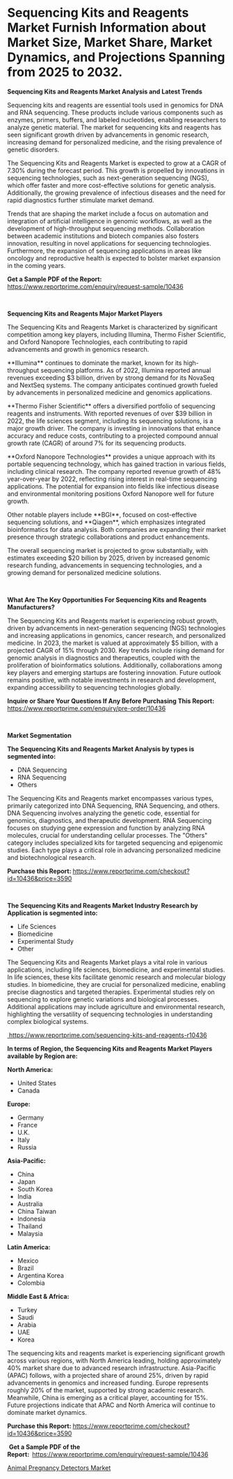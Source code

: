 <p><h1>Sequencing Kits and Reagents Market Furnish Information about Market Size, Market Share, Market Dynamics, and Projections Spanning from 2025 to 2032.</h1></p><p><strong>Sequencing Kits and Reagents Market Analysis and Latest Trends</strong></p>
<p><p>Sequencing kits and reagents are essential tools used in genomics for DNA and RNA sequencing. These products include various components such as enzymes, primers, buffers, and labeled nucleotides, enabling researchers to analyze genetic material. The market for sequencing kits and reagents has seen significant growth driven by advancements in genomic research, increasing demand for personalized medicine, and the rising prevalence of genetic disorders.</p><p>The Sequencing Kits and Reagents Market is expected to grow at a CAGR of 7.30% during the forecast period. This growth is propelled by innovations in sequencing technologies, such as next-generation sequencing (NGS), which offer faster and more cost-effective solutions for genetic analysis. Additionally, the growing prevalence of infectious diseases and the need for rapid diagnostics further stimulate market demand.</p><p>Trends that are shaping the market include a focus on automation and integration of artificial intelligence in genomic workflows, as well as the development of high-throughput sequencing methods. Collaboration between academic institutions and biotech companies also fosters innovation, resulting in novel applications for sequencing technologies. Furthermore, the expansion of sequencing applications in areas like oncology and reproductive health is expected to bolster market expansion in the coming years.</p></p>
<p><strong>Get a Sample PDF of the Report:&nbsp;</strong> <a href="https://www.reportprime.com/enquiry/request-sample/10436?utm_campaign=1938&utm_medium=2&utm_source=Github&utm_content=ia&utm_term=20032025&utm_id=sequencing-kits-and-reagents">https://www.reportprime.com/enquiry/request-sample/10436</a></p>
<p>&nbsp;</p>
<p><strong>Sequencing Kits and Reagents Major Market Players</strong></p>
<p><p>The Sequencing Kits and Reagents Market is characterized by significant competition among key players, including Illumina, Thermo Fisher Scientific, and Oxford Nanopore Technologies, each contributing to rapid advancements and growth in genomics research.</p><p>**Illumina** continues to dominate the market, known for its high-throughput sequencing platforms. As of 2022, Illumina reported annual revenues exceeding $3 billion, driven by strong demand for its NovaSeq and NextSeq systems. The company anticipates continued growth fueled by advancements in personalized medicine and genomics applications.</p><p>**Thermo Fisher Scientific** offers a diversified portfolio of sequencing reagents and instruments. With reported revenues of over $39 billion in 2022, the life sciences segment, including its sequencing solutions, is a major growth driver. The company is investing in innovations that enhance accuracy and reduce costs, contributing to a projected compound annual growth rate (CAGR) of around 7% for its sequencing products.</p><p>**Oxford Nanopore Technologies** provides a unique approach with its portable sequencing technology, which has gained traction in various fields, including clinical research. The company reported revenue growth of 48% year-over-year by 2022, reflecting rising interest in real-time sequencing applications. The potential for expansion into fields like infectious disease and environmental monitoring positions Oxford Nanopore well for future growth.</p><p>Other notable players include **BGI**, focused on cost-effective sequencing solutions, and **Qiagen**, which emphasizes integrated bioinformatics for data analysis. Both companies are expanding their market presence through strategic collaborations and product enhancements.</p><p>The overall sequencing market is projected to grow substantially, with estimates exceeding $20 billion by 2025, driven by increased genomic research funding, advancements in sequencing technologies, and a growing demand for personalized medicine solutions.</p></p>
<p>&nbsp;</p>
<p><strong>What Are The Key Opportunities For Sequencing Kits and Reagents Manufacturers?</strong></p>
<p><p>The Sequencing Kits and Reagents market is experiencing robust growth, driven by advancements in next-generation sequencing (NGS) technologies and increasing applications in genomics, cancer research, and personalized medicine. In 2023, the market is valued at approximately $5 billion, with a projected CAGR of 15% through 2030. Key trends include rising demand for genomic analysis in diagnostics and therapeutics, coupled with the proliferation of bioinformatics solutions. Additionally, collaborations among key players and emerging startups are fostering innovation. Future outlook remains positive, with notable investments in research and development, expanding accessibility to sequencing technologies globally.</p></p>
<p><strong>Inquire or Share Your Questions If Any Before Purchasing This Report:</strong> <a href="https://www.reportprime.com/enquiry/pre-order/10436?utm_campaign=1938&utm_medium=2&utm_source=Github&utm_content=ia&utm_term=20032025&utm_id=sequencing-kits-and-reagents">https://www.reportprime.com/enquiry/pre-order/10436</a></p>
<p>&nbsp;</p>
<p><strong>Market Segmentation</strong></p>
<p><strong>The Sequencing Kits and Reagents Market Analysis by types is segmented into:</strong></p>
<p><ul><li>DNA Sequencing</li><li>RNA Sequencing</li><li>Others</li></ul></p>
<p><p>The Sequencing Kits and Reagents market encompasses various types, primarily categorized into DNA Sequencing, RNA Sequencing, and others. DNA Sequencing involves analyzing the genetic code, essential for genomics, diagnostics, and therapeutic development. RNA Sequencing focuses on studying gene expression and function by analyzing RNA molecules, crucial for understanding cellular processes. The "Others" category includes specialized kits for targeted sequencing and epigenomic studies. Each type plays a critical role in advancing personalized medicine and biotechnological research.</p></p>
<p><strong>Purchase this Report:&nbsp;</strong><a href="https://www.reportprime.com/checkout?id=10436&price=3590&utm_campaign=1938&utm_medium=2&utm_source=Github&utm_content=ia&utm_term=20032025&utm_id=sequencing-kits-and-reagents">https://www.reportprime.com/checkout?id=10436&price=3590</a></p>
<p>&nbsp;</p>
<p><strong>The Sequencing Kits and Reagents Market Industry Research by Application is segmented into:</strong></p>
<p><ul><li>Life Sciences</li><li>Biomedicine</li><li>Experimental Study</li><li>Other</li></ul></p>
<p><p>The Sequencing Kits and Reagents Market plays a vital role in various applications, including life sciences, biomedicine, and experimental studies. In life sciences, these kits facilitate genomic research and molecular biology studies. In biomedicine, they are crucial for personalized medicine, enabling precise diagnostics and targeted therapies. Experimental studies rely on sequencing to explore genetic variations and biological processes. Additional applications may include agriculture and environmental research, highlighting the versatility of sequencing technologies in understanding complex biological systems.</p></p>
<p><a href="https://www.reportprime.com/sequencing-kits-and-reagents-r10436?utm_campaign=1938&utm_medium=2&utm_source=Github&utm_content=ia&utm_term=20032025&utm_id=sequencing-kits-and-reagents">&nbsp;https://www.reportprime.com/sequencing-kits-and-reagents-r10436</a></p>
<p><strong>In terms of Region, the Sequencing Kits and Reagents Market Players available by Region are:</strong></p>
<p>
    <p> <strong> North America: </strong>
        <ul>
            <li>United States</li>
            <li>Canada</li>
        </ul>
        </p> 
    <p> <strong> Europe: </strong>
        <ul>
            <li>Germany</li>
            <li>France</li>
            <li>U.K.</li>
            <li>Italy</li>
            <li>Russia</li>
        </ul>
        </p> 
    <p> <strong> Asia-Pacific: </strong>
        <ul>
            <li>China</li>
            <li>Japan</li>
            <li>South Korea</li>
            <li>India</li>
            <li>Australia</li>
            <li>China Taiwan</li>
            <li>Indonesia</li>
            <li>Thailand</li>
            <li>Malaysia</li>
        </ul>
        </p> 
    <p> <strong> Latin America: </strong>
        <ul>
            <li>Mexico</li>
            <li>Brazil</li>
            <li>Argentina Korea</li>
            <li>Colombia</li>
        </ul>
        </p> 
    <p> <strong> Middle East & Africa: </strong>
        <ul>
            <li>Turkey</li>
            <li>Saudi</li>
            <li>Arabia</li>
            <li>UAE</li>
            <li>Korea</li>
        </ul>
    </p>
    </p>
<p><p>The sequencing kits and reagents market is experiencing significant growth across various regions, with North America leading, holding approximately 40% market share due to advanced research infrastructure. Asia-Pacific (APAC) follows, with a projected share of around 25%, driven by rapid advancements in genomics and increased funding. Europe represents roughly 20% of the market, supported by strong academic research. Meanwhile, China is emerging as a critical player, accounting for 15%. Future projections indicate that APAC and North America will continue to dominate market dynamics.</p></p>
<p><strong>Purchase this Report: </strong><a href="https://www.reportprime.com/checkout?id=10436&price=3590&utm_campaign=1938&utm_medium=2&utm_source=Github&utm_content=ia&utm_term=20032025&utm_id=sequencing-kits-and-reagents">https://www.reportprime.com/checkout?id=10436&price=3590</a></p>
<p>&nbsp;<strong>Get a Sample PDF of the Report:&nbsp;&nbsp;</strong><a href="https://www.reportprime.com/enquiry/request-sample/10436?utm_campaign=1938&utm_medium=2&utm_source=Github&utm_content=ia&utm_term=20032025&utm_id=sequencing-kits-and-reagents">https://www.reportprime.com/enquiry/request-sample/10436</a></p>
<p><strong></strong></p>
<p><p><a href="https://github.com/angelajermaine/Market-Research-Report-List-6/blob/main/animal-pregnancy-detectors-market.md?utm_campaign=1938&utm_medium=2&utm_source=Github&utm_content=ia&utm_term=20032025&utm_id=sequencing-kits-and-reagents">Animal Pregnancy Detectors Market</a></p></p>